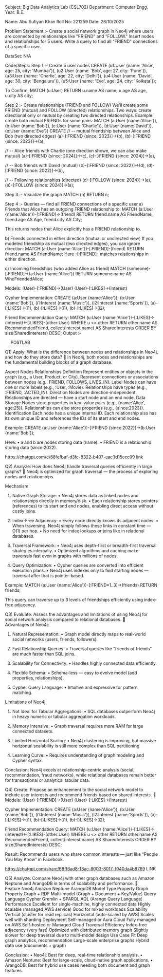 Subject: Big Data Analytics Lab (CSL702)
Department: Computer Engg.
Year: B.E.

Name: Abu Sufiyan Khan
Roll No: 221259
Date: 28/10/2025

Problem Statement :- Create a social network graph in Neo4j where users are connected by relationships like "FRIEND" and "FOLLOW." Insert nodes and relationships for 5 users. Write a query to find all "FRIEND" connections of a specific user.

DataSet: N/A

Code/Steps: 
Step 1 :- Create 5 user nodes
CREATE
  (u1:User {name: 'Alice', age: 25, city: 'Mumbai'}),
  (u2:User {name: 'Bob', age: 27, city: 'Pune'}),
  (u3:User {name: 'Charlie', age: 22, city: 'Delhi'}),
  (u4:User {name: 'David', age: 30, city: 'Bengaluru'}),
  (u5:User {name: 'Eve', age: 24, city: 'Kolkata'});

To Confirm,
MATCH (u:User)
RETURN u.name AS name, u.age AS age, u.city AS city;

Step 2 :- Create relationships (FRIEND and FOLLOW)
We’ll create some FRIEND (mutual) and FOLLOW (directed) relationships. Two ways: create directional only or mutual by creating two directed relationships.
Example: create both mutual FRIENDs for some pairs:
MATCH
  (a:User {name:'Alice'}),
  (b:User {name:'Bob'}),
  (c:User {name:'Charlie'}),
  (d:User {name:'David'}),
  (e:User {name:'Eve'})
CREATE
 // -- mutual friendship between Alice and Bob (two directed edges)
  (a)-[:FRIEND {since: 2023}]->(b),
  (b)-[:FRIEND {since: 2023}]->(a),

//  -- Alice friends with Charlie (one direction shown, we can also make mutual)
  (a)-[:FRIEND {since: 2024}]->(c),
  (c)-[:FRIEND {since: 2024}]->(a),

 // -- Bob friends with David (mutual)
  (b)-[:FRIEND {since: 2022}]->(d),
  (d)-[:FRIEND {since: 2022}]->(b),

//  -- Following relationships (directed)
  (c)-[:FOLLOW {since: 2024}]->(e),
  (e)-[:FOLLOW {since: 2024}]->(a);

Step 3 :- Visualize the graph
MATCH (n) RETURN n;

Step 4 :- Queries — find all FRIEND connections of a specific user
a) Friends that Alice has an outgoing FRIEND relationship to:
MATCH (a:User {name:'Alice'})-[:FRIEND]->(friend)
RETURN friend.name AS FriendName, friend.age AS Age, friend.city AS City;

This returns nodes that Alice explicitly has a FRIEND relationship to.
	
b) Friends connected in either direction (mutual or undirected view)
If you modeled friendship as mutual (two directed edges), you can ignore direction:
MATCH (a:User {name:'Alice'})-[:FRIEND]-(friend)
RETURN friend.name AS FriendName;
Here -[:FRIEND]- matches relationships in either direction.

c) Incoming friendships (who added Alice as friend)
MATCH (someone)-[:FRIEND]->(a:User {name:'Alice'})
RETURN someone.name AS WhoFriendedAlice;

Models:
(User)-[:FRIEND]->(User)
(User)-[:LIKES]->(Interest)

Cypher Implementation:
CREATE
  (a:User {name:'Alice'}),
  (b:User {name:'Bob'}),
  (i1:Interest {name:'Music'}),
  (i2:Interest {name:'Sports'}),
  (a)-[:LIKES]->(i1),
  (b)-[:LIKES]->(i1),
  (b)-[:LIKES]->(i2);

Friend Recommendation Query:
MATCH (u:User {name:'Alice'})-[:LIKES]->(interest)<-[:LIKES]-(other:User)
WHERE u <> other
RETURN other.name AS RecommendedFriend, collect(interest.name) AS SharedInterests
ORDER BY size(SharedInterests) DESC;
Output :-

 

 

 

 

 
POSTLAB

Q1) Apply: What is the difference between nodes and relationships in Neo4j, and how do they store data?
	In Neo4j, both nodes and relationships are the fundamental building blocks of a graph database.

Aspect	Nodes	Relationships
Definition	Represent entities or objects in the graph (e.g., a User, Product, or City).	Represent connections or associations between nodes (e.g., FRIEND, FOLLOWS, LIVES_IN).
Label	Nodes can have one or more labels (e.g., :User, :Movie).	Relationships have types (e.g., :FRIEND, :ACTED_IN).
Direction	Nodes are direction-independent.	Relationships are directed — have a start node and an end node.
Data Storage	Nodes store properties in key–value pairs (e.g., {name:'Alice', age:25}).	Relationships can also store properties (e.g., {since:2023}).
Identification	Each node has a unique internal ID.	Each relationship also has its own unique ID and references the IDs of its start and end nodes.

Example:
CREATE (a:User {name:'Alice'})-[:FRIEND {since:2022}]->(b:User {name:'Bob'});

Here:
•	a and b are nodes storing data (name).
•	FRIEND is a relationship storing data (since:2022).




https://chatgpt.com/c/68fefbaf-d3fc-8322-b407-eac3d15ecc09 link


Q2) Analyze: How does Neo4j handle traversal queries efficiently in large graphs?
	Neo4j is optimized for graph traversal — the process of exploring nodes and relationships.

Mechanism:
1.	Native Graph Storage:
•	Neo4j stores data as linked nodes and relationships directly in memory/disk.
•	Each relationship stores pointers (references) to its start and end nodes, enabling direct access without costly joins.

2.	Index-Free Adjacency:
•	Every node directly knows its adjacent nodes.
•	When traversing, Neo4j simply follows these links in constant time — O(1) per hop.
•	No need for index lookups or joins like in relational databases.

3.	Traversal Framework:
•	Neo4j uses depth-first or breadth-first traversal strategies internally.
•	Optimized algorithms and caching make traversals fast even in graphs with millions of nodes.

4.	Query Optimization:
•	Cypher queries are converted into efficient execution plans.
•	Neo4j uses indexes only to find starting nodes — traversal after that is pointer-based.

Example:
MATCH (a:User {name:'Alice'})-[:FRIEND*1..3]->(friends)
RETURN friends;

This query can traverse up to 3 levels of friendships efficiently using index-free adjacency.






Q3) Evaluate: Assess the advantages and limitations of using Neo4j for social network analysis compared to relational databases.
	
Advantages of Neo4j:
1.	Natural Representation:
•	Graph model directly maps to real-world social networks (users, friends, followers).

2.	Fast Relationship Queries:
•	Traversal queries like “friends of friends” are much faster than SQL joins.

3.	Scalability for Connectivity:
•	Handles highly connected data efficiently.

4.	Flexible Schema:
•	Schema-less — easy to evolve model (add properties, relationships).

5.	Cypher Query Language:
•	Intuitive and expressive for pattern matching.

Limitations of Neo4j:
1.	Not Ideal for Tabular Aggregations:
•	SQL databases outperform Neo4j in heavy numeric or tabular aggregation workloads.

2.	Memory Intensive:
•	Graph traversal requires more RAM for large connected datasets.

3.	Limited Horizontal Scaling:
•	Neo4j clustering is improving, but massive horizontal scalability is still more complex than SQL partitioning.

4.	Learning Curve:
•	Requires understanding of graph modeling and Cypher syntax.

Conclusion:
Neo4j excels at relationship-centric analysis (social, recommendation, fraud networks), while relational databases remain better for transactional or analytical tabular data.

Q4) Create: Propose an enhancement to the social network model to include user interests and recommend friends based on shared interests.
	
Models:
(User)-[:FRIEND]->(User)
(User)-[:LIKES]->(Interest)

Cypher Implementation:
CREATE
  (a:User {name:'Alice'}),
  (b:User {name:'Bob'}),
  (i1:Interest {name:'Music'}),
  (i2:Interest {name:'Sports'}),
  (a)-[:LIKES]->(i1),
  (b)-[:LIKES]->(i1),
  (b)-[:LIKES]->(i2);

Friend Recommendation Query:
MATCH (u:User {name:'Alice'})-[:LIKES]->(interest)<-[:LIKES]-(other:User)
WHERE u <> other
RETURN other.name AS RecommendedFriend, collect(interest.name) AS SharedInterests
ORDER BY size(SharedInterests) DESC;

Result:
Recommends users who share common interests — just like “People You May Know” in Facebook.


https://chatgpt.com/share/68ff6ad8-13ac-8003-8017-f940da4b8789 LINK









Q5) Analyze: Compare Neo4j with other graph databases such as Amazon Neptune and ArangoDB in terms of scalability and performance.
	
Feature	Neo4j	Amazon Neptune	ArangoDB
Model Type	Property Graph	Property Graph + RDF	Multi-model (Graph + Document + Key/Value)
Query Language	Cypher	Gremlin + SPARQL	AQL (Arango Query Language)
Performance	Excellent for single-machine, highly connected data	Highly scalable (managed AWS service)	Good for mixed workloads
Scalability	Vertical (cluster for read replicas)	Horizontal (auto-scaled by AWS)	Scales well with sharding
Deployment	Self-managed or Aura Cloud	Fully managed on AWS	Self-hosted or Managed Cloud
Traversal Efficiency	Index-free adjacency (very fast)	Optimized with distributed memory graph	Slightly slower for deep traversal due to multi-model design
Use Case Fit	Deep graph analytics, recommendation	Large-scale enterprise graphs	Hybrid data use (documents + graph)

Conclusion:
•	Neo4j: Best for deep, real-time relationship analysis.
•	Amazon Neptune: Best for large-scale, cloud-native graph applications.
•	ArangoDB: Best for hybrid use cases needing both document and graph features.
